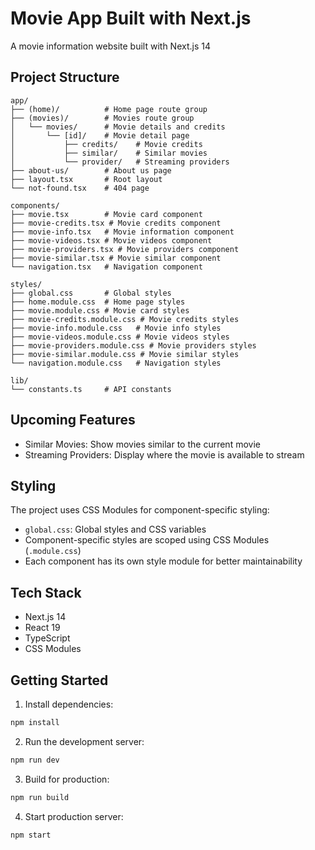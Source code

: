 # Movie App Built with Next.js

A movie information website built with Next.js 14

## Project Structure

```
app/
├── (home)/          # Home page route group
├── (movies)/        # Movies route group
│   └── movies/      # Movie details and credits
│       └── [id]/    # Movie detail page
│           ├── credits/    # Movie credits
│           ├── similar/    # Similar movies
│           └── provider/   # Streaming providers
├── about-us/        # About us page
├── layout.tsx       # Root layout
└── not-found.tsx    # 404 page

components/
├── movie.tsx        # Movie card component
├── movie-credits.tsx # Movie credits component
├── movie-info.tsx   # Movie information component
├── movie-videos.tsx # Movie videos component
├── movie-providers.tsx # Movie providers component
├── movie-similar.tsx # Movie similar component
└── navigation.tsx   # Navigation component

styles/
├── global.css       # Global styles
├── home.module.css  # Home page styles
├── movie.module.css # Movie card styles
├── movie-credits.module.css # Movie credits styles
├── movie-info.module.css   # Movie info styles
├── movie-videos.module.css # Movie videos styles
├── movie-providers.module.css # Movie providers styles
├── movie-similar.module.css # Movie similar styles
└── navigation.module.css   # Navigation styles

lib/
└── constants.ts     # API constants
```

## Upcoming Features

- Similar Movies: Show movies similar to the current movie
- Streaming Providers: Display where the movie is available to stream

## Styling

The project uses CSS Modules for component-specific styling:

- `global.css`: Global styles and CSS variables
- Component-specific styles are scoped using CSS Modules (`.module.css`)
- Each component has its own style module for better maintainability

## Tech Stack

- Next.js 14
- React 19
- TypeScript
- CSS Modules

## Getting Started

1. Install dependencies:

```bash
npm install
```

2. Run the development server:

```bash
npm run dev
```

3. Build for production:

```bash
npm run build
```

4. Start production server:

```bash
npm start
```
